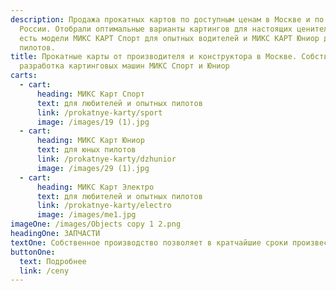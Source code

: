 ```yaml
---
description: Продажа прокатных картов по доступным ценам в Москве и по всей
  России. Отобрали оптимальные варианты картингов для настоящих ценителей. У нас
  есть модели МИКС КАРТ Спорт для опытных водителей и МИКС КАРТ Юниор для юных
  пилотов.
title: Прокатные карты от производителя и конструктора в Москве. Собственная
  разработка картинговых машин МИКС Спорт и Юниор
carts:
  - cart:
      heading: МИКС Карт Спорт
      text: для любителей и опытных пилотов
      link: /prokatnye-karty/sport
      image: /images/19 (1).jpg
  - cart:
      heading: МИКС Карт Юниор
      text: для юных пилотов
      link: /prokatnye-karty/dzhunior
      image: /images/29 (1).jpg
  - cart:
      heading: МИКС Карт Электро
      text: для любителей и опытных пилотов
      link: /prokatnye-karty/electro
      image: /images/me1.jpg
imageOne: /images/Objects copy 1 2.png
headingOne: ЗАПЧАСТИ
textOne: Собственное производство позволяет в кратчайшие сроки произвести любую деталь
buttonOne:
  text: Подробнее
  link: /ceny
---
```

